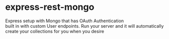 # express-rest-mongo

Express setup with Mongo that has OAuth Authentication <br>
built in with custom User endpoints. Run your server and it will automatically<br>
create your collections for you when you desire
